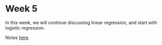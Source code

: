 # Week 5

In this week, we will continue discussing linear regression, and start with logistic regression.

Notes [here](https://docs.google.com/presentation/d/e/2PACX-1vTH1sBvkhxn0BQMcA_8FCivQWQeyzfMkooo_L6QEh0L5odYtdj5v1RvQEUwM1Yx-P_Te9V4KmkpN-qS/pub?start=false&loop=false&delayms=600000).
